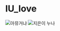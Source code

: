 # IU_love
![아뮤거냐](https://image.bugsm.co.kr/artist/images/1000/800491/80049126.jpg)
![지은이 누나](https://user-images.githubusercontent.com/80079800/110880416-ef7c6b00-8321-11eb-852a-28c672916171.jpg)
